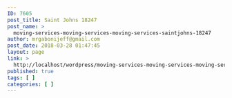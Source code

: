 ```yaml
---
ID: 7605
post_title: Saint Johns 18247
post_name: >
  moving-services-moving-services-moving-services-saintjohns-18247
author: mrgabonijeff@gmail.com
post_date: 2018-03-28 01:47:45
layout: page
link: >
  http://localhost/wordpress/moving-services-moving-services-moving-services-saintjohns-18247/
published: true
tags: [ ]
categories: [ ]
---
```

